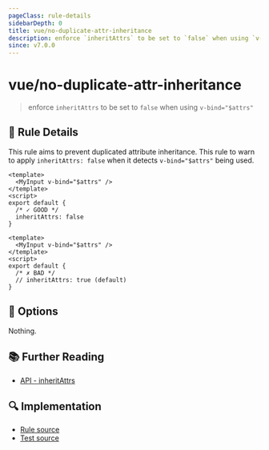```yaml
---
pageClass: rule-details
sidebarDepth: 0
title: vue/no-duplicate-attr-inheritance
description: enforce `inheritAttrs` to be set to `false` when using `v-bind="$attrs"`
since: v7.0.0
---
```

# vue/no-duplicate-attr-inheritance
> enforce `inheritAttrs` to be set to `false` when using `v-bind="$attrs"`

## :book: Rule Details

This rule aims to prevent duplicated attribute inheritance.
This rule to warn to apply `inheritAttrs: false` when it detects `v-bind="$attrs"` being used.

<eslint-code-block :rules="{'vue/no-duplicate-attr-inheritance': ['error']}">

```vue
<template>
  <MyInput v-bind="$attrs" />
</template>
<script>
export default {
  /* ✓ GOOD */
  inheritAttrs: false
}
```

</eslint-code-block>

<eslint-code-block :rules="{'vue/no-duplicate-attr-inheritance': ['error']}">

```vue
<template>
  <MyInput v-bind="$attrs" />
</template>
<script>
export default {
  /* ✗ BAD */
  // inheritAttrs: true (default)
}
```

</eslint-code-block>

## :wrench: Options

Nothing.

## :books: Further Reading

- [API - inheritAttrs](https://v3.vuejs.org/api/options-misc.html#inheritattrs)

## :mag: Implementation

- [Rule source](https://github.com/vuejs/eslint-plugin-vue/blob/master/lib/rules/no-duplicate-attr-inheritance.js)
- [Test source](https://github.com/vuejs/eslint-plugin-vue/blob/master/tests/lib/rules/no-duplicate-attr-inheritance.js)
